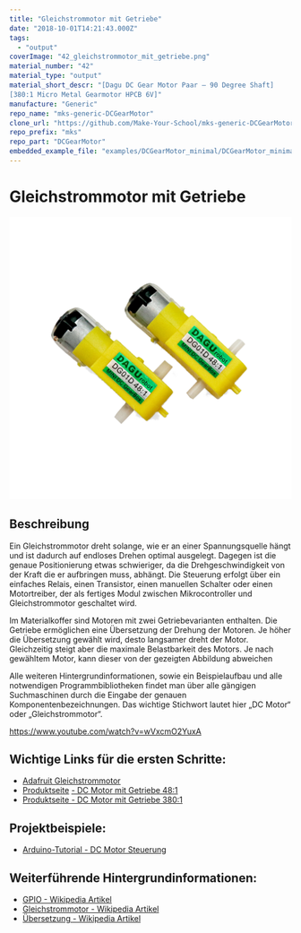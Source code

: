 ```yaml
---
title: "Gleichstrommotor mit Getriebe"
date: "2018-10-01T14:21:43.000Z"
tags: 
  - "output"
coverImage: "42_gleichstrommotor_mit_getriebe.png"
material_number: "42"
material_type: "output"
material_short_descr: "[Dagu DC Gear Motor Paar – 90 Degree Shaft]
[380:1 Micro Metal Gearmotor HPCB 6V]"
manufacture: "Generic"
repo_name: "mks-generic-DCGearMotor"
clone_url: "https://github.com/Make-Your-School/mks-generic-DCGearMotor.git"
repo_prefix: "mks"
repo_part: "DCGearMotor"
embedded_example_file: "examples/DCGearMotor_minimal/DCGearMotor_minimal.ino"
---
```



# Gleichstrommotor mit Getriebe

![Gleichstrommotor mit Getriebe](./42_gleichstrommotor_mit_getriebe.png)

## Beschreibung
Ein Gleichstrommotor dreht solange, wie er an einer Spannungsquelle hängt und ist dadurch auf endloses Drehen optimal ausgelegt. Dagegen ist die genaue Positionierung etwas schwieriger, da die Drehgeschwindigkeit von der Kraft die er aufbringen muss, abhängt. Die Steuerung erfolgt über ein einfaches Relais, einen Transistor, einen manuellen Schalter oder einen Motortreiber, der als fertiges Modul zwischen Mikrocontroller und Gleichstrommotor geschaltet wird.

Im Materialkoffer sind Motoren mit zwei Getriebevarianten enthalten. Die Getriebe ermöglichen eine Übersetzung der Drehung der Motoren. Je höher die Übersetzung gewählt wird, desto langsamer dreht der Motor. Gleichzeitig steigt aber die maximale Belastbarkeit des Motors. Je nach gewähltem Motor, kann dieser von der gezeigten Abbildung abweichen

Alle weiteren Hintergrundinformationen, sowie ein Beispielaufbau und alle notwendigen Programmbibliotheken findet man über alle gängigen Suchmaschinen durch die Eingabe der genauen Komponentenbezeichnungen. Das wichtige Stichwort lautet hier „DC Motor“ oder „Gleichstrommotor“.

 

https://www.youtube.com/watch?v=wVxcmO2YuxA


<!-- currently no valid example available...
## Beispiel

schau dir das Minimal-Beispiel an:

```c++:public/mks/parts/mks-generic-DCGearMotor/examples/DCGearMotor_minimal/DCGearMotor_minimal.ino
// look in the linked file.
```
-->

<!-- infolist -->

## Wichtige Links für die ersten Schritte:

- [Adafruit Gleichstrommotor](https://www.adafruit.com/product/711)
- [Produktseite](https://www.exp-tech.de/4298/dagu-dc-gear-motor-paar-90-degree-shaft-48-1) [- DC Motor mit Getriebe 48:1](https://www.exp-tech.de/4298/dagu-dc-gear-motor-paar-90-degree-shaft-48-1)
- [Produktseite - DC Motor mit Getriebe 380:1](https://www.exp-tech.de/motoren/dc-getriebemotoren/9496/380-1-micro-metal-gearmotor-hpcb-6v-with-extended-motor-shaft?c=1198)

## Projektbeispiele:

- [Arduino-Tutorial - DC Motor Steuerung](https://www.arduino-tutorial.de/motorsteuerung-direkt-per-arduino/)

## Weiterführende Hintergrundinformationen:

- [GPIO - Wikipedia Artikel](https://de.wikipedia.org/wiki/Allzweckeingabe/-ausgabe)
- [Gleichstrommotor - Wikipedia Artikel](https://de.wikipedia.org/wiki/Gleichstrommaschine)
- [Übersetzung - Wikipedia Artikel](https://de.wikipedia.org/wiki/%C3%9Cbersetzung_\(Technik\))

